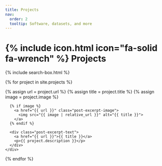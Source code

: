 ```yaml
---
title: Projects
nav:
  order: 2
  tooltip: Software, datasets, and more
---
```


# {% include icon.html icon="fa-solid fa-wrench" %} Projects

{% include search-box.html %}

{% for project in site.projects %}
  <div class="post-excerpt-container">
    <div class="post-excerpt">
      {% assign url = project.url %}
      {% assign title = project.title %}
      {% assign image = project.image %}

      {% if image %}
        <a href="{{ url }}" class="post-excerpt-image">
          <img src="{{ image | relative_url }}" alt="{{ title }}">
        </a>
      {% endif %}

      <div class="post-excerpt-text">
        <a href="{{ url }}">{{ title }}</a>
        <p>{{ project.description }}</p>
      </div>
    </div>
  </div>
{% endfor %}
